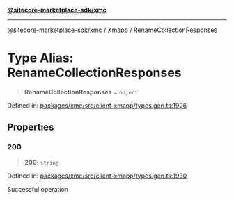 [**@sitecore-marketplace-sdk/xmc**](../../../../README.md)

***

[@sitecore-marketplace-sdk/xmc](../../../../README.md) / [Xmapp](../README.md) / RenameCollectionResponses

# Type Alias: RenameCollectionResponses

> **RenameCollectionResponses** = `object`

Defined in: [packages/xmc/src/client-xmapp/types.gen.ts:1926](https://github.com/Sitecore/marketplace-sdk/blob/main/packages/xmc/src/client-xmapp/types.gen.ts#L1926)

## Properties

### 200

> **200**: `string`

Defined in: [packages/xmc/src/client-xmapp/types.gen.ts:1930](https://github.com/Sitecore/marketplace-sdk/blob/main/packages/xmc/src/client-xmapp/types.gen.ts#L1930)

Successful operation
